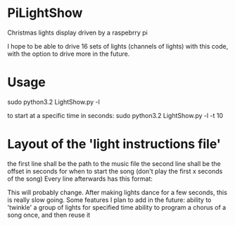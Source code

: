 # PiLightShow
Christmas lights display driven by a raspebrry pi

I hope to be able to drive 16 sets of lights (channels of lights) with this code, with the option to drive more in the future.

# Usage

sudo python3.2 LightShow.py -l <path to light instructions file>

to start at a specific time in seconds:
sudo python3.2 LightShow.py -l <path to light instructions file> -t 10

# Layout of the 'light instructions file'
the first line shall be the path to the music file
the second line shall be the offset in seconds for when to start the song (don't play the first x seconds of the song)
Every line afterwards has this format:
<time index> <ON or OFF> <which light channels to change>

This will probably change.  After making lights dance for a few seconds, this is really slow going.  Some features I plan to add in the future:
	ability to 'twinkle' a group of lights for specified time
	ability to program a chorus of a song once, and then reuse it 